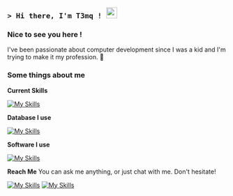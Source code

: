 <!-- List Of Websites -->
[DropRadar]: https://discord.gg/5xA5zMbmNT
[Discord]: https://discord.com/users/359924289832484865
[Github]: https://github.com/t3mq

### <samp>&gt; Hi there, I'm T3mq ! <img src="https://media.giphy.com/media/hvRJCLFzcasrR4ia7z/giphy.gif" width="25"> </samp>

### Nice to see you here ! &nbsp;

I've been passionate about computer development since I was a kid and I'm trying to make it my profession. 👀

### Some things about me

**Current Skills**

[![My Skills](https://skillicons.dev/icons?i=js,html,css,lua,py)](#)

**Database I use**

[![My Skills](https://skillicons.dev/icons?i=mongodb,mysql)](#)

**Software I use**

[![My Skills](https://skillicons.dev/icons?i=blender,github,idea,notion,ps,figma,visualstudio,vscode)](#)

**Reach Me**
You can ask me anything, or just chat with me. Don't hesitate!

[![My Skills](https://skillicons.dev/icons?i=discord)][discord]
[![My Skills](https://skillicons.dev/icons?i=github)][github]

